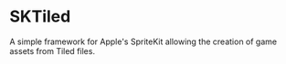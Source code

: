 # SKTiled

A simple framework for Apple's SpriteKit allowing the creation of game assets from Tiled files.